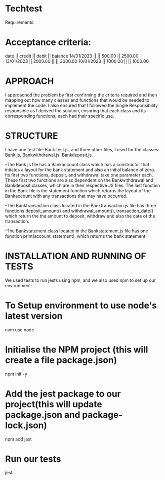 # Techtest

Requirements:

<!-- - You should be able to interact with your code via a REPL like IRB or Node. (You don't need to implement a command line interface that takes input from STDIN.)
- Deposits, withdrawal.
- Account statement (date, amount, balance) printing.
- Data can be kept in memory (it doesn't need to be stored to a database or anything). -->

# Acceptance criteria:

<!-- - Given a client makes a deposit of 1000 on 10-01-2023
- And a deposit of 2000 on 13-01-2023
- And a withdrawal of 500 on 14-01-2023
- When she prints her bank statement
- Then she would see:  -->

date || credit || debit || balance
14/01/2023 || || 500.00 || 2500.00
13/01/2023 || 2000.00 || || 3000.00
10/01/2023 || 1000.00 || || 1000.00

# APPROACH

I approached the problem by first confirming the criteria required and then mapping out how many classes and functions that would be needed to implement the code. I also ensured that I followed the Single Responsibility responsible as I derived the solution, ensuring that each class and its corresponding functions, each had their specific use.

# STRUCTURE

I have one test file: Bank.test.js, and three other files, I used for the classes: Bank.js, Bankwithdrawal.js, Bankdeposit.js.

-The Bank.js file has a Bankaccount class which has a constructor that intiates a layout for the bank statement and also an initial balance of zero. Its first two functions, deposit, and withdrawal take one parameter each. These first two functions are also dependent on the Bankwithdrawal and Bankdeposit classes, which are in their respective JS files. The last function in the Bank file is the statement function which returns the layout of the Bankaccount with any transactions that may have occurred.

-The Banktransaction class located in the Banktransaction.js file has three functions deposit_amount() and withdrawal_amount(), transaction_date() which return the the amount to deposit, withdraw and also the date of the transaction. 

-The Bankstatement class located in the Bankstatement.js file has one function print(account_statement), which returns the bank statement. 

# INSTALLATION AND RUNNING OF TESTS

We used tests to run jests using npm, and we also used npm to set up our environment:

# To Setup environment to use node's latest version

nvm use node

# Initialise the NPM project (this will create a file package.json)

npm init -y

# Add the jest package to our project(this will update package.json and package-lock.json)
npm add jest

# Run our tests

jest
